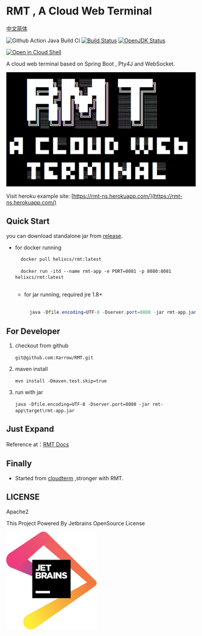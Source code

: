 # RMT , A Cloud Web Terminal

[中文简体](docs/cn.md)

![Github Action Java Build CI](https://github.com/Xarrow/RMT/workflows/Github%20Action%20Java%20Build%20CI/badge.svg)
[![Build Status](https://travis-ci.org/Xarrow/RMT.svg?branch=master)](https://travis-ci.org/Xarrow/RMT)
[![OpenJDK Status](https://img.shields.io/badge/OpenJDK-1.8-brightgreen.svg)](https://openjdk.java.net/install/)

<a href="https://ssh.cloud.google.com/cloudshell/editor?cloudshell_git_repo=https://github.com/Xarrow/RMT.git"><img style="height:45px" alt="Open in Cloud Shell" src ="https://gstatic.com/cloudssh/images/open-btn.svg"></a>

A cloud web terminal based on Spring Boot , Pty4J and WebSocket.

![img](asserts/slogo.png)

Visit heroku example site: [https://rmt-ns.herokuapp.com/](https://rmt-ns.herokuapp.com/)


## Quick Start

you can download standalone jar from [release](https://github.com/Xarrow/RMT/releases/).

* for docker running

  ```
    docker pull helixcs/rmt:latest
  
    docker run -itd --name rmt-app -e PORT=8081 -p 8080:8081 helixcs/rmt:latest
 
  ```
  
  * for jar running, required jre 1.8+

      ```java
  
        java -Dfile.encoding=UTF-8 -Dserver.port=8080 -jar rmt-app.jar 
  
      ```

## For Developer

1. checkout from github

    `git@github.com:Xarrow/RMT.git`

2. maven install 
    
    `mvn install -Dmaven.test.skip=true`
    
3. run with jar
    
    `java -Dfile.encoding=UTF-8 -Dserver.port=8080 -jar rmt-app\target\rmt-app.jar`
    
## Just Expand

Reference at：[RMT Docs](docs/dev.md)


## Finally

* Started from [cloudterm](https://github.com/javaterminal/cloudterm) ,stronger with RMT.

## LICENSE

Apache2

This Project Powered By Jetbrains OpenSource License

![img](asserts/jetbrains.svg)